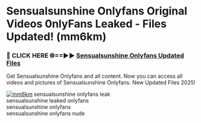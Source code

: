 # Sensualsunshine Onlyfans Original Videos 0nlyFans Leaked - Files Updated! (mm6km)

<h3>🔴 CLICK HERE 🌐==►► <a href="https://tinyurl.com/3hn5wdd3" rel="nofollow">Sensualsunshine Onlyfans Updated Files</a></h3>

Get Sensualsunshine Onlyfans and all content. Now you can access all videos and pictures of Sensualsunshine Onlyfans. New Updated Files 2025!

[![mm6km](https://i.imgur.com/4HnBqBT.gif)](https://tinyurl.com/3hn5wdd3)
sensualsunshine onlyfans leak<br>
sensualsunshine leaked onlyfans<br>
sensualsunshine onlyfans<br>
sensualsunshine onlyfans nude